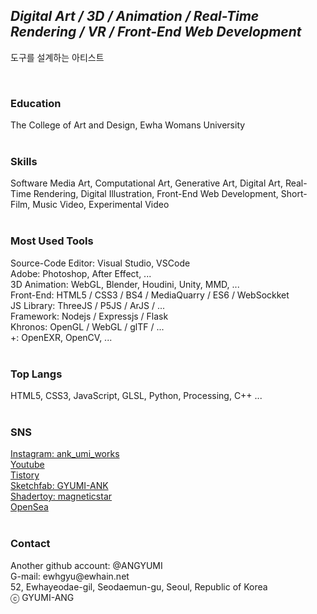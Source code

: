 <h2><i>Digital Art / 3D / Animation / Real-Time Rendering / VR / Front-End Web Development</i></h2>
<p>도구를 설계하는 아티스트</p>
<br>
<h3>Education</h3>
The College of Art and Design, Ewha Womans University<br>
<br>
<h3>Skills</h3>
Software Media Art, Computational Art, Generative Art, Digital Art, Real-Time Rendering, Digital Illustration, Front-End Web Development, Short-Film, Music Video, Experimental Video<br>
<br>
<h3>Most Used Tools</h3>
Source-Code Editor: Visual Studio, VSCode<br>
Adobe: Photoshop, After Effect, ...<br>
3D Animation: WebGL, Blender, Houdini, Unity, MMD, ...<br>
Front-End: HTML5 / CSS3 / BS4 / MediaQuarry / ES6 / WebSockket <br>
JS Library: ThreeJS / P5JS / ArJS / ...<br>
Framework: Nodejs / Expressjs / Flask<br>
Khronos: OpenGL / WebGL / glTF / ...  <br>
+: OpenEXR, OpenCV, ... <br>
<br>
<h3>Top Langs</h3>
HTML5, CSS3, JavaScript, GLSL, Python, Processing, C++ ...<br>
<br>
<h3>SNS</h3>
<a href = "https://www.instagram.com/ank_umi_works/">Instagram: ank_umi_works</a><br>
<a href = "https://www.youtube.com/channel/UChXviYpoyVkufs_QGrhMaZQ">Youtube</a><br>
<a href = "https://3darvr.tistory.com/">Tistory</a><br>
<a href = "https://sketchfab.com/GYUMI-ANK/models">Sketchfab: GYUMI-ANK</a><br>
<a href = "https://www.shadertoy.com/profile?show=shaders">Shadertoy: magneticstar</a><br>
<a href = "https://opensea.io/?ref=0x93602bfb0cf759a9a19e6efec14ade1c659ae4db&locale=ko">OpenSea</a><br>
<br>
<h3>Contact</h3>
Another github account: @ANGYUMI<br>
G-mail: ewhgyu@ewhain.net<br>
52, Ewhayeodae-gil, Seodaemun-gu, Seoul, Republic of Korea<br>
ⓒ GYUMI-ANG<br>
<br>

